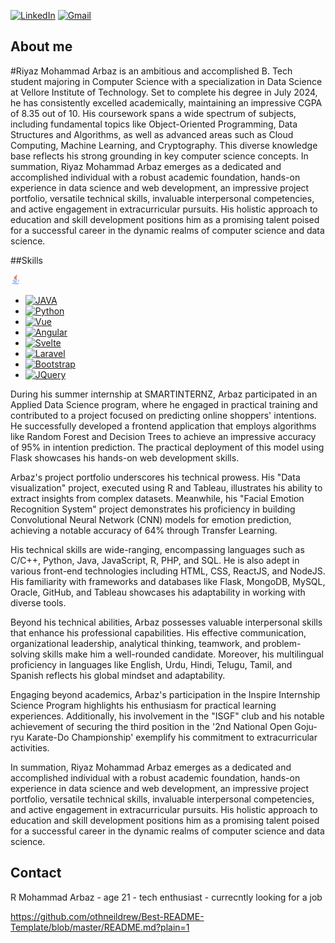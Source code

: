 
<a name="readme-top"></a>
[![LinkedIn][linkedin-shield]][linkedin-url]
[![Gmail][mail-shield]][Gmail-url]

## About me
#Riyaz Mohammad Arbaz
is an ambitious and accomplished B. Tech student majoring in Computer Science with a specialization in Data Science at Vellore Institute of Technology. Set to complete his degree in July 2024, he has consistently excelled academically, maintaining an impressive CGPA of 8.35 out of 10. His coursework spans a wide spectrum of subjects, including fundamental topics like Object-Oriented Programming, Data Structures and Algorithms, as well as advanced areas such as Cloud Computing, Machine Learning, and Cryptography. This diverse knowledge base reflects his strong grounding in key computer science concepts.
In summation, Riyaz Mohammad Arbaz emerges as a dedicated and accomplished individual with a robust academic foundation, hands-on experience in data science and web development, an impressive project portfolio, versatile technical skills, invaluable interpersonal competencies, and active engagement in extracurricular pursuits. His holistic approach to education and skill development positions him as a promising talent poised for a successful career in the dynamic realms of computer science and data science.

##Skills

<a href="https://github.com/arbazarshad/Mohammad_Arbaz/blob/main/images/java.png?raw=true"/> <img src = "https://github.com/arbazarshad/Mohammad_Arbaz/blob/main/images/java.png?raw=true" /></a>
* [![JAVA][Java]][java-url]
* [![Python][Python]][Python-url]
* [![Vue][Vue.js]][Vue-url]
* [![Angular][Angular.io]][Angular-url]
* [![Svelte][Svelte.dev]][Svelte-url]
* [![Laravel][Laravel.com]][Laravel-url]
* [![Bootstrap][Bootstrap.com]][Bootstrap-url]
* [![JQuery][JQuery.com]][JQuery-url]


During his summer internship at SMARTINTERNZ, Arbaz participated in an Applied Data Science program, where he engaged in practical training and contributed to a project focused on predicting online shoppers' intentions. He successfully developed a frontend application that employs algorithms like Random Forest and Decision Trees to achieve an impressive accuracy of 95% in intention prediction. The practical deployment of this model using Flask showcases his hands-on web development skills.

Arbaz's project portfolio underscores his technical prowess. His "Data visualization" project, executed using R and Tableau, illustrates his ability to extract insights from complex datasets. Meanwhile, his "Facial Emotion Recognition System" project demonstrates his proficiency in building Convolutional Neural Network (CNN) models for emotion prediction, achieving a notable accuracy of 64% through Transfer Learning.

His technical skills are wide-ranging, encompassing languages such as C/C++, Python, Java, JavaScript, R, PHP, and SQL. He is also adept in various front-end technologies including HTML, CSS, ReactJS, and NodeJS. His familiarity with frameworks and databases like Flask, MongoDB, MySQL, Oracle, GitHub, and Tableau showcases his adaptability in working with diverse tools.

Beyond his technical abilities, Arbaz possesses valuable interpersonal skills that enhance his professional capabilities. His effective communication, organizational leadership, analytical thinking, teamwork, and problem-solving skills make him a well-rounded candidate. Moreover, his multilingual proficiency in languages like English, Urdu, Hindi, Telugu, Tamil, and Spanish reflects his global mindset and adaptability.

Engaging beyond academics, Arbaz's participation in the Inspire Internship Science Program highlights his enthusiasm for practical learning experiences. Additionally, his involvement in the "ISGF" club and his notable achievement of securing the third position in the '2nd National Open Goju-ryu Karate-Do Championship' exemplify his commitment to extracurricular activities.

In summation, Riyaz Mohammad Arbaz emerges as a dedicated and accomplished individual with a robust academic foundation, hands-on experience in data science and web development, an impressive project portfolio, versatile technical skills, invaluable interpersonal competencies, and active engagement in extracurricular pursuits. His holistic approach to education and skill development positions him as a promising talent poised for a successful career in the dynamic realms of computer science and data science.



## Contact

R Mohammad Arbaz - age 21 - tech enthusiast - currecntly looking for a job

[linkedin-shield]: https://img.shields.io/badge/-LinkedIn-black.svg?style=for-the-badge&logo=linkedin&colorB=555
[linkedin-url]: https://linkedin.com/in/othneildrew
[mail-shield]: https://img.shields.io/badge/-Gmail-blue.svg?style=for-the-badge&logo=Gmail&colorB=555
[Gmail-url]: https://mail.google.com/mail/u/0/#inbox?compose=jrjtWvNBjpwzkQCfLPGsnCgdfLrRDWczHxjHjBxhjgZkdjHWPDStXPJDVRrtRVDrgXLQGdnJ


[JAVA]: https://img.shields.io/badge/Java-E76F00?style=for-the-badge&logo=java&logoColor=Orange
[Java-url]:https://java.org/
[python]: https://img.shields.io/badge/Python-20232A?style=for-the-badge&logo=Pthon&logoColor=61DAFB
[Python-url]: https://Python.org/
[Vue.js]: https://img.shields.io/badge/Vue.js-35495E?style=for-the-badge&logo=vuedotjs&logoColor=4FC08D
[Vue-url]: https://vuejs.org/
[Angular.io]: https://img.shields.io/badge/Angular-DD0031?style=for-the-badge&logo=angular&logoColor=white
[Angular-url]: https://angular.io/
[Svelte.dev]: https://img.shields.io/badge/Svelte-4A4A55?style=for-the-badge&logo=svelte&logoColor=FF3E00
[Svelte-url]: https://svelte.dev/
[Laravel.com]: https://img.shields.io/badge/Laravel-FF2D20?style=for-the-badge&logo=laravel&logoColor=white
[Laravel-url]: https://laravel.com
[Bootstrap.com]: https://img.shields.io/badge/Bootstrap-563D7C?style=for-the-badge&logo=bootstrap&logoColor=white
[Bootstrap-url]: https://getbootstrap.com
[JQuery.com]: https://img.shields.io/badge/jQuery-0769AD?style=for-the-badge&logo=jquery&logoColor=white
[JQuery-url]: https://jquery.com 



https://github.com/othneildrew/Best-README-Template/blob/master/README.md?plain=1
